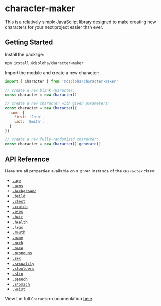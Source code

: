 # character-maker

This is a relatively simple JavaScript library designed to make creating new characters for your next project easier
than ever.

## Getting Started

Install the package:

```sh
npm install @dsoloha/character-maker
```

Import the module and create a new character:

```js
import { Character } from '@dsoloha/character-maker'

// create a new blank character:
const character = new Character()

// create a new character with given parameters:
const character = new Character({
  name: {
    first: 'John',
    last: 'Smith',
  }
})

// create a new fully-randomized character:
const character = new Character().generate()
```

## API Reference

Here are all properties available on a given instance of the `Character` class:

- [`.age`](./age)
- [`.arms`](./arms)
- [`.background`](./background)
- [`.build`](./build)
- [`.chest`](./chest)
- [`.crotch`](./crotch)
- [`.eyes`](./eyes)
- [`.hair`](./hair)
- [`.health`](./health)
- [`.legs`](./legs)
- [`.mouth`](./mouth)
- [`.name`](./name)
- [`.neck`](./neck)
- [`.nose`](./nose)
- [`.pronouns`](./pronouns)
- [`.sex`](./sex)
- [`.sexuality`](./sexuality)
- [`.shoulders`](./shoulders)
- [`.skin`](./skin)
- [`.speech`](./speech)
- [`.stomach`](./stomach)
- [`.waist`](./waist)

View the full `Character` documentation [here](./character).
